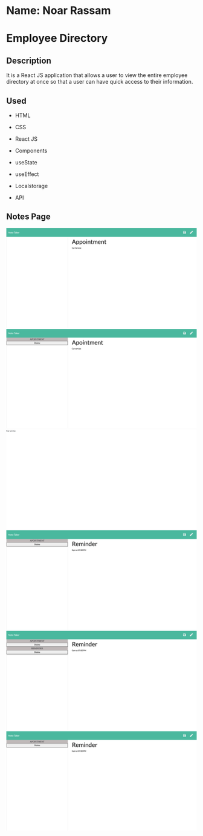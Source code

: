 # Name: Noar Rassam

# Employee Directory

## Description

It is a React JS application that allows a user to view the entire employee directory at once so that a user can have quick access to their information.

## Used

- HTML

- CSS

- React JS

- Components

- useState

- useEffect

- Localstorage

- API

## **Notes Page**

![![Notes]()](https://github.com/noarrassam/NoteTaker-Express-JS/blob/main/images/2.png)
![![Notes]()](https://github.com/noarrassam/NoteTaker-Express-JS/blob/main/images/3.png)
![![Notes]()](https://github.com/noarrassam/NoteTaker-Express-JS/blob/main/images/4.png)
![![Notes]()](https://github.com/noarrassam/NoteTaker-Express-JS/blob/main/images/5.png)
![![Notes]()](https://github.com/noarrassam/NoteTaker-Express-JS/blob/main/images/6.png)
![![Notes]()](https://github.com/noarrassam/NoteTaker-Express-JS/blob/main/images/7.png)
